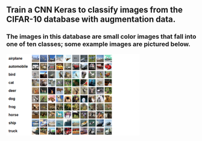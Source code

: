 ## Train a **CNN Keras** to classify images from the CIFAR-10 database with augmentation data.

### The images in this database are small color images that fall into one of ten classes; some example images are pictured below.

<img align='center' src='notebook_ims/cifar_data.png' width=70% height=70% />